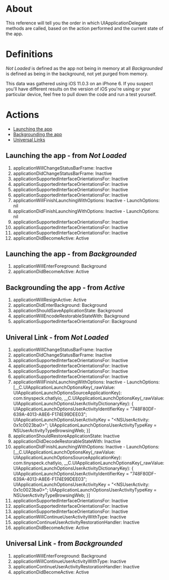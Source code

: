 # About
This reference will tell you the order in which UIApplicationDelegate methods are called, based on the action performed and the current state of the app.

# Definitions
*Not Loaded* is defined as the app not being in memory at all
*Backgrounded* is defined as being in the background, not yet purged from memory.

This data was gathered using iOS 11.0.3 on an iPhone 6. If you suspect you'll have different results on the version of iOS you're using or your particular device, feel free to pull down the code and run a test yourself.

# Actions
* [Launching the app](#launching-the-app---from-not-loaded)
* [Backgrounding the app](#backgrounding-the-app---from-active)
* [Universal Links](#universal-link---from-not-loaded)

## Launching the app - from *Not Loaded*
1. applicationWillChangeStatusBarFrame: Inactive
2. applicationDidChangeStatusBarFrame: Inactive
3. applicationSupportedInterfaceOrientationsFor: Inactive
4. applicationSupportedInterfaceOrientationsFor: Inactive
5. applicationSupportedInterfaceOrientationsFor: Inactive
6. applicationSupportedInterfaceOrientationsFor: Inactive
7. applicationWillFinishLaunchingWithOptions: Inactive - LaunchOptions: nil
8. applicationDidFinishLaunchingWithOptions: Inactive - LaunchOptions: nil
9. applicationSupportedInterfaceOrientationsFor: Inactive
10. applicationSupportedInterfaceOrientationsFor: Inactive
11. applicationSupportedInterfaceOrientationsFor: Inactive
12. applicationDidBecomeActive: Active

## Launching the app - from *Backgrounded*
1. applicationWillEnterForeground: Background
2. applicationDidBecomeActive: Active

## Backgrounding the app - from *Active*
1. applicationWillResignActive: Active
2. applicationDidEnterBackground: Background
3. applicationShouldSaveApplicationState: Background
4. applicationWillEncodeRestorableStateWith: Background
5. applicationSupportedInterfaceOrientationsFor: Background

## Univeral Link - from *Not Loaded*
1. applicationWillChangeStatusBarFrame: Inactive
2. applicationDidChangeStatusBarFrame: Inactive
3. applicationSupportedInterfaceOrientationsFor: Inactive
4. applicationSupportedInterfaceOrientationsFor: Inactive
5. applicationSupportedInterfaceOrientationsFor: Inactive
6. applicationSupportedInterfaceOrientationsFor: Inactive
7. applicationWillFinishLaunchingWithOptions: Inactive - LaunchOptions: [__C.UIApplicationLaunchOptionsKey(_rawValue: UIApplicationLaunchOptionsSourceApplicationKey): com.tinyspeck.chatlyio, __C.UIApplicationLaunchOptionsKey(_rawValue: UIApplicationLaunchOptionsUserActivityDictionaryKey): {
    UIApplicationLaunchOptionsUserActivityIdentifierKey = "748F80DF-639A-4013-A8E6-F174E99DEE03";
    UIApplicationLaunchOptionsUserActivityKey = "<NSUserActivity: 0x1c0023ba0>";
    UIApplicationLaunchOptionsUserActivityTypeKey = NSUserActivityTypeBrowsingWeb;
}]
8. applicationShouldRestoreApplicationState: Inactive
9. applicationDidDecodeRestorableStateWith: Inactive
10. applicationDidFinishLaunchingWithOptions: Inactive - LaunchOptions: [__C.UIApplicationLaunchOptionsKey(_rawValue: UIApplicationLaunchOptionsSourceApplicationKey): com.tinyspeck.chatlyio, __C.UIApplicationLaunchOptionsKey(_rawValue: UIApplicationLaunchOptionsUserActivityDictionaryKey): {
    UIApplicationLaunchOptionsUserActivityIdentifierKey = "748F80DF-639A-4013-A8E6-F174E99DEE03";
    UIApplicationLaunchOptionsUserActivityKey = "<NSUserActivity: 0x1c0023ba0>";
    UIApplicationLaunchOptionsUserActivityTypeKey = NSUserActivityTypeBrowsingWeb;
}]
11. applicationSupportedInterfaceOrientationsFor: Inactive
12. applicationSupportedInterfaceOrientationsFor: Inactive
13. applicationSupportedInterfaceOrientationsFor: Inactive
14. applicationWillContinueUserActivityWithType: Inactive
15. applicationContinueUserActivityRestorationHandler: Inactive
16. applicationDidBecomeActive: Active

## Universal Link - from *Backgrounded*
1. applicationWillEnterForeground: Background
2. applicationWillContinueUserActivityWithType: Inactive
3. applicationContinueUserActivityRestorationHandler: Inactive
4. applicationDidBecomeActive: Active
